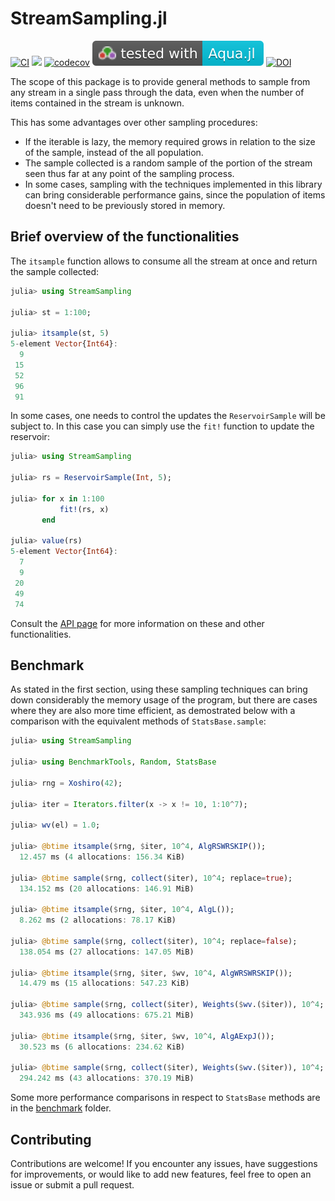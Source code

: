 # StreamSampling.jl

[![CI](https://github.com/JuliaDynamics/StreamSampling.jl/workflows/CI/badge.svg)](https://github.com/JuliaDynamics/StreamSampling.jl/actions?query=workflow%3ACI)
[![](https://img.shields.io/badge/docs-stable-blue.svg)](https://juliadynamics.github.io/StreamSampling.jl/stable/)
[![codecov](https://codecov.io/gh/JuliaDynamics/StreamSampling.jl/graph/badge.svg?token=F8W0MC53Z0)](https://codecov.io/gh/JuliaDynamics/StreamSampling.jl)
[![Aqua QA](https://raw.githubusercontent.com/JuliaTesting/Aqua.jl/master/badge.svg)](https://github.com/JuliaTesting/Aqua.jl)
[![DOI](https://zenodo.org/badge/692407431.svg)](https://zenodo.org/doi/10.5281/zenodo.12826684)

The scope of this package is to provide general methods to sample from any stream in a single pass through the data, even when 
the number of items contained in the stream is unknown.

This has some advantages over other sampling procedures:

- If the iterable is lazy, the memory required grows in relation to the size of the sample, instead of the all population.
- The sample collected is a random sample of the portion of the stream seen thus far at any point of the sampling process.
- In some cases, sampling with the techniques implemented in this library can bring considerable performance gains, since
  the population of items doesn't need to be previously stored in memory.
  
## Brief overview of the functionalities

The `itsample` function allows to consume all the stream at once and return the sample collected:

```julia
julia> using StreamSampling

julia> st = 1:100;

julia> itsample(st, 5)
5-element Vector{Int64}:
  9
 15
 52
 96
 91
```
In some cases, one needs to control the updates the `ReservoirSample` will be subject to. In this case
you can simply use the `fit!` function to update the reservoir:

```julia
julia> using StreamSampling

julia> rs = ReservoirSample(Int, 5);

julia> for x in 1:100
           fit!(rs, x)
       end

julia> value(rs)
5-element Vector{Int64}:
  7
  9
 20
 49
 74
```

Consult the [API page](https://juliadynamics.github.io/StreamSampling.jl/stable/) for more information on these and other functionalities.

## Benchmark

As stated in the first section, using these sampling techniques can bring down considerably the memory usage of the program, 
but there are cases where they are also more time efficient, as demostrated below with a comparison with the 
equivalent methods of `StatsBase.sample`:

```julia
julia> using StreamSampling

julia> using BenchmarkTools, Random, StatsBase

julia> rng = Xoshiro(42);

julia> iter = Iterators.filter(x -> x != 10, 1:10^7);

julia> wv(el) = 1.0;

julia> @btime itsample($rng, $iter, 10^4, AlgRSWRSKIP());
  12.457 ms (4 allocations: 156.34 KiB)

julia> @btime sample($rng, collect($iter), 10^4; replace=true);
  134.152 ms (20 allocations: 146.91 MiB)

julia> @btime itsample($rng, $iter, 10^4, AlgL());
  8.262 ms (2 allocations: 78.17 KiB)

julia> @btime sample($rng, collect($iter), 10^4; replace=false);
  138.054 ms (27 allocations: 147.05 MiB)

julia> @btime itsample($rng, $iter, $wv, 10^4, AlgWRSWRSKIP());
  14.479 ms (15 allocations: 547.23 KiB)

julia> @btime sample($rng, collect($iter), Weights($wv.($iter)), 10^4; replace=true);
  343.936 ms (49 allocations: 675.21 MiB)

julia> @btime itsample($rng, $iter, $wv, 10^4, AlgAExpJ());
  30.523 ms (6 allocations: 234.62 KiB)

julia> @btime sample($rng, collect($iter), Weights($wv.($iter)), 10^4; replace=false);
  294.242 ms (43 allocations: 370.19 MiB)
```

Some more performance comparisons in respect to `StatsBase` methods are in the [benchmark](https://github.com/JuliaDynamics/StreamSampling.jl/blob/main/benchmark/) folder. 



## Contributing

Contributions are welcome! If you encounter any issues, have suggestions for improvements, or would like to add new 
features, feel free to open an issue or submit a pull request.

